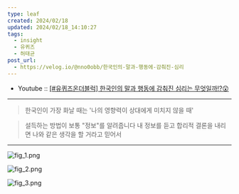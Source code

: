 ```yaml
---
type: leaf
created: 2024/02/18
updated: 2024/02/18_14:10:27
tags:
  - insight
  - 유퀴즈
  - 허태균
post_url:
  - https://velog.io/@nno0obb/한국인의-말과-행동에-감춰진-심리
---
```


* Youtube :: [[#유퀴즈온더블럭] 한국인의 말과 행동에 감춰진 심리는 무엇일까!?😲](https://youtu.be/6eKal2tIRvk?feature=shared)

---

> 한국인이 가장 화날 때는 '나의 영향력이 상대에게 미치지 않을 때'

> 설득하는 방법이 보통 "정보"를 알려줍니다
> 내 정보를 듣고 합리적 결론을 내리면 나와 같은 생각을 할 거라고 믿어서

---

![fig_1.png](https://velog.velcdn.com/images/nno0obb/post/40f82143-e67b-4b30-bed0-c7c7dac863f0/image.png)

![fig_2.png](https://velog.velcdn.com/images/nno0obb/post/cad57b5e-eb68-48cc-abd2-586ce5a7c59b/image.png)

![fig_3.png](https://velog.velcdn.com/images/nno0obb/post/a2581950-8e65-4210-b603-65f183cf0376/image.png)
